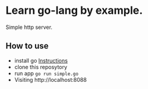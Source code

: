# Learn go-lang by example.

Simple http server.

## How to use

* install go [Instructions](https://golang.org/doc/install)
* clone this reposytory
* run app `go run simple.go`
* Visiting http://localhost:8088